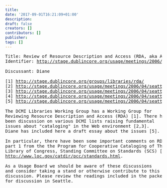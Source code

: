 ```yaml
---
title: 
date: '2017-09-01T16:21:09+01:00'
description: 
draft: false
creators: []
contributors: []
publisher: 
tags: []
---
```


<pre>
Title: Review of Resource Description and Access (RDA, aka AACR3)
Identifier: <a href="/usage/meetings/2006/04/seattle/rda-review/index.shtml">http://stage.dublincore.org/usage/meetings/2006/04/seattle/rda-review/index.shtml</a>

Discussant: Diane

[1] <a href="/groups/libraries/rda/">http://stage.dublincore.org/groups/libraries/rda/</a>
[2] <a href="/usage/meetings/2006/04/seattle/rda-review/2006-02-06.digest.html">http://stage.dublincore.org/usage/meetings/2006/04/seattle/rda-review/2006-02-06.digest.html</a>
[3] <a href="/usage/meetings/2006/04/seattle/rda-review/2006-03-28.rda-discussion.html">http://stage.dublincore.org/usage/meetings/2006/04/seattle/rda-review/2006-03-28.rda-discussion.html</a>
[4] <a href="/usage/meetings/2006/04/seattle/rda-review/SCScommentsRDAPart1-excerpts.pdf">http://stage.dublincore.org/usage/meetings/2006/04/seattle/rda-review/SCScommentsRDAPart1-excerpts.pdf</a>
[5] <a href="/usage/meetings/2006/04/seattle/rda-review/RDA_for_who.htm">http://stage.dublincore.org/usage/meetings/2006/04/seattle/rda-review/RDA_for_who.htm</a>

The DCMI Libraries Working Group has a Working Group for
Reviewing Resource Description and Access (RDA) [1]. There has
been discussion on various DCMI lists raising fundamental
issues about "cataloging" in the Web environment [2,3].
Diane has included here a draft essay about the issues [5].

In particular, there have been some important comments on RDA
part 1 from the the Program for Cooperative Cataloging of The
Library of Congress, Standing Committee on Standards (SCS) [4],
<a href="http://www.loc.gov/catdir/pcc/standards.html">http://www.loc.gov/catdir/pcc/standards.html</a>.

As a Usage Board we should be aware of these discussions
and consider taking a stand or otherwise contribute to this
discussion. Please review the readings included in the packet
for discussion in Seattle.

</pre>
